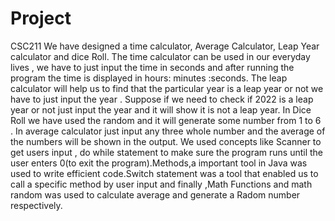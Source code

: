 # Project
CSC211
We have designed a time calculator, Average Calculator, Leap Year calculator and dice Roll. The time calculator can be used in our everyday lives , we have to just input the time in seconds and after running the program the time is displayed in hours: minutes :seconds. The leap calculator will help us to find that the particular year is a leap year or not we have to just input the year . Suppose if we need to check if 2022 is a leap year or not just input the year and it will show it is not a leap year. In Dice Roll we have used the random and it will generate some number from 1 to 6 . In average calculator just input any three whole number and the average of the numbers will be shown in the output.
We used concepts like Scanner to get users input , do while statement to make sure the program runs until the user enters 0(to exit the program).Methods,a important tool in Java was used to write efficient code.Switch statement was a tool that enabled us to call a specific method by user input and finally ,Math Functions and math random was used to calculate average and generate a Radom number respectively.
